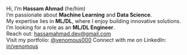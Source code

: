 Hi, I’m **Hassam Ahmad** (he/him)  
I’m passionate about **Machine Learning** and **Data Science**.  
My expertise lies in **ML/DL**, where I enjoy building innovative solutions.  
I’m looking for a role as an **ML/DL Engineer**.  
Reach out: [hassamahmad.dev@gmail.com](mailto:hassamahmad.dev@gmail.com)  
Visit my portfolio: [@venomous000](https://www.polywork.com/venomous000)
Connect with me on LinkedIn: [in/venomous](https://www.linkedin.com/in/venomous)
<!---
Venomous000/Venomous000 is a ✨ special ✨ repository because its `README.md` (this file) appears on your GitHub profile.
You can click the Preview link to take a look at your changes.
--->
